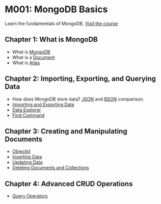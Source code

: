 # M001: MongoDB Basics

Learn the fundamentals of MongoDB. [Visit the course](https://university.mongodb.com/)

## Chapter 1: What is MongoDB

- What is [MongoDB](../MongoDB.md)
- What is a [Document](../Document.md)
- What is [Atlas](../MongoDB%20Atlas.md)

## Chapter 2: Importing, Exporting, and Querying Data

- How does MongoDB store data? [JSON](../JSON.md) and [BSON](../BSON.md) comparison.
- [Importing and Exporting Data](../MongoDB/Importing%20and%20Exporting%20Data.md)
- [Data Explorer](../MongoDB%20Atlas/Data%20Explorer.md)
- [Find Command](../MongoDB/Find%20Command.md)

## Chapter 3: Creating and Manipulating Documents

- [ObjectId](../ObjectId.md)
- [Inserting Data](../MongoDB/Inserting%20Data.md)
- [Updating Data](../MongoDB/Updating%20Data.md)
- [Deleting Documents and Collections](../MongoDB/Deleting%20Documents%20and%20Collections.md)

## Chapter 4: Advanced CRUD Operations

- [Query Operators](../MongoDB/Query%20Operators.md)
